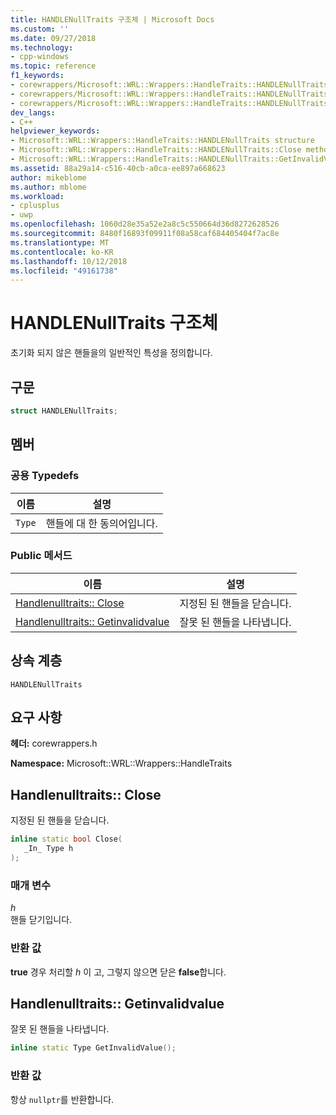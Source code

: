```yaml
---
title: HANDLENullTraits 구조체 | Microsoft Docs
ms.custom: ''
ms.date: 09/27/2018
ms.technology:
- cpp-windows
ms.topic: reference
f1_keywords:
- corewrappers/Microsoft::WRL::Wrappers::HandleTraits::HANDLENullTraits
- corewrappers/Microsoft::WRL::Wrappers::HandleTraits::HANDLENullTraits::Close
- corewrappers/Microsoft::WRL::Wrappers::HandleTraits::HANDLENullTraits::GetInvalidValue
dev_langs:
- C++
helpviewer_keywords:
- Microsoft::WRL::Wrappers::HandleTraits::HANDLENullTraits structure
- Microsoft::WRL::Wrappers::HandleTraits::HANDLENullTraits::Close method
- Microsoft::WRL::Wrappers::HandleTraits::HANDLENullTraits::GetInvalidValue method
ms.assetid: 88a29a14-c516-40cb-a0ca-ee897a668623
author: mikeblome
ms.author: mblome
ms.workload:
- cplusplus
- uwp
ms.openlocfilehash: 1060d28e35a52e2a8c5c550664d36d8272628526
ms.sourcegitcommit: 8480f16893f09911f08a58caf684405404f7ac8e
ms.translationtype: MT
ms.contentlocale: ko-KR
ms.lasthandoff: 10/12/2018
ms.locfileid: "49161738"
---
```

# <a name="handlenulltraits-structure"></a>HANDLENullTraits 구조체

초기화 되지 않은 핸들을의 일반적인 특성을 정의합니다.

## <a name="syntax"></a>구문

```cpp
struct HANDLENullTraits;
```

## <a name="members"></a>멤버

### <a name="public-typedefs"></a>공용 Typedefs

이름   | 설명
------ | ---------------------
`Type` | 핸들에 대 한 동의어입니다.

### <a name="public-methods"></a>Public 메서드

이름                                                  | 설명
----------------------------------------------------- | -----------------------------
[Handlenulltraits:: Close](#close)                     | 지정된 된 핸들을 닫습니다.
[Handlenulltraits:: Getinvalidvalue](#getinvalidvalue) | 잘못 된 핸들을 나타냅니다.

## <a name="inheritance-hierarchy"></a>상속 계층

`HANDLENullTraits`

## <a name="requirements"></a>요구 사항

**헤더:** corewrappers.h

**Namespace:** Microsoft::WRL::Wrappers::HandleTraits

## <a name="close"></a>Handlenulltraits:: Close

지정된 된 핸들을 닫습니다.

```cpp
inline static bool Close(
   _In_ Type h
);
```

### <a name="parameters"></a>매개 변수

*h*<br/>
핸들 닫기입니다.

### <a name="return-value"></a>반환 값

**true** 경우 처리할 *h* 이 고, 그렇지 않으면 닫은 **false**합니다.

## <a name="getinvalidvalue"></a>Handlenulltraits:: Getinvalidvalue

잘못 된 핸들을 나타냅니다.

```cpp
inline static Type GetInvalidValue();
```

### <a name="return-value"></a>반환 값

항상 `nullptr`를 반환합니다.
